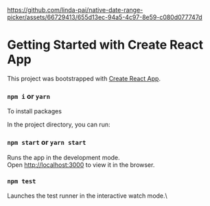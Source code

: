 
https://github.com/linda-pai/native-date-range-picker/assets/66729413/655d13ec-94a5-4c97-8e59-c080d077747d


# Getting Started with Create React App

This project was bootstrapped with [Create React App](https://github.com/facebook/create-react-app).

### `npm i` or `yarn`

To install packages

In the project directory, you can run:

### `npm start` or `yarn start`

Runs the app in the development mode.\
Open [http://localhost:3000](http://localhost:3000) to view it in the browser.


### `npm test`

Launches the test runner in the interactive watch mode.\
